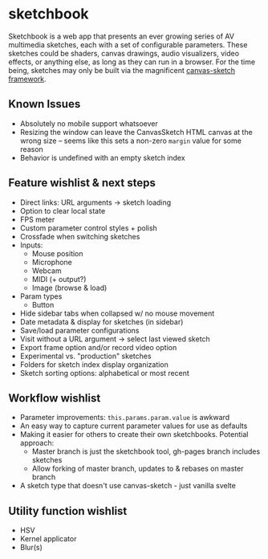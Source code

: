 # sketchbook

Sketchbook is a web app that presents an ever growing series of AV multimedia sketches, each with a set of configurable parameters. These sketches could be shaders, canvas drawings, audio visualizers, video effects, or anything else, as long as they can run in a browser. For the time being, sketches may only be built via the magnificent [canvas-sketch framework](https://github.com/mattdesl/canvas-sketch).

## Known Issues
* Absolutely no mobile support whatsoever
* Resizing the window can leave the CanvasSketch HTML canvas at the wrong size – seems like this sets a non-zero `margin` value for some reason
* Behavior is undefined with an empty sketch index

## Feature wishlist & next steps
* Direct links: URL arguments -> sketch loading
* Option to clear local state
* FPS meter
* Custom parameter control styles + polish
* Crossfade when switching sketches
* Inputs:
    * Mouse position
    * Microphone
    * Webcam
    * MIDI (+ output?)
    * Image (browse & load)
* Param types
    * Button
* Hide sidebar tabs when collapsed w/ no mouse movement
* Date metadata & display for sketches (in sidebar)
* Save/load parameter configurations
* Visit without a URL argument -> select last viewed sketch
* Export frame option and/or record video option
* Experimental vs. "production" sketches
* Folders for sketch index display organization
* Sketch sorting options: alphabetical or most recent

## Workflow wishlist
* Parameter improvements: `this.params.param.value` is awkward
* An easy way to capture current parameter values for use as defaults
* Making it easier for others to create their own sketchbooks. Potential approach:
    * Master branch is just the sketchbook tool, gh-pages branch includes sketches
    * Allow forking of master branch, updates to & rebases on master branch
* A sketch type that doesn't use canvas-sketch - just vanilla svelte

## Utility function wishlist
* HSV
* Kernel applicator
* Blur(s)
